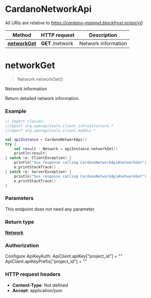# CardanoNetworkApi

All URIs are relative to *https://cardano-mainnet.blockfrost.io/api/v0*

Method | HTTP request | Description
------------- | ------------- | -------------
[**networkGet**](CardanoNetworkApi.md#networkGet) | **GET** /network | Network information


<a name="networkGet"></a>
# **networkGet**
> Network networkGet()

Network information

Return detailed network information.

### Example
```kotlin
// Import classes:
//import org.openapitools.client.infrastructure.*
//import org.openapitools.client.models.*

val apiInstance = CardanoNetworkApi()
try {
    val result : Network = apiInstance.networkGet()
    println(result)
} catch (e: ClientException) {
    println("4xx response calling CardanoNetworkApi#networkGet")
    e.printStackTrace()
} catch (e: ServerException) {
    println("5xx response calling CardanoNetworkApi#networkGet")
    e.printStackTrace()
}
```

### Parameters
This endpoint does not need any parameter.

### Return type

[**Network**](Network.md)

### Authorization


Configure ApiKeyAuth:
    ApiClient.apiKey["project_id"] = ""
    ApiClient.apiKeyPrefix["project_id"] = ""

### HTTP request headers

 - **Content-Type**: Not defined
 - **Accept**: application/json

